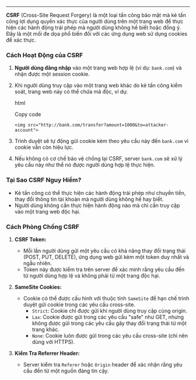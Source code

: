 
---
**CSRF** (Cross-Site Request Forgery) là một loại tấn công bảo mật mà kẻ tấn công lợi dụng quyền xác thực của người dùng trên một trang web để thực hiện các hành động trái phép mà người dùng không hề biết hoặc đồng ý. Đây là một mối đe dọa phổ biến đối với các ứng dụng web sử dụng cookies để xác thực.


### Cách Hoạt Động của CSRF

1. **Người dùng đăng nhập** vào một trang web hợp lệ (ví dụ: `bank.com`) và nhận được một session cookie.
2. Khi người dùng truy cập vào một trang web khác do kẻ tấn công kiểm soát, trang web này có thể chứa mã độc, ví dụ:
    
    html
    
    Copy code
    
    `<img src="http://bank.com/transfer?amount=1000&to=attacker-account">`
    
3. Trình duyệt sẽ tự động gửi cookie kèm theo yêu cầu này đến `bank.com` vì cookie vẫn còn hiệu lực.
4. Nếu không có cơ chế bảo vệ chống lại CSRF, server `bank.com` sẽ xử lý yêu cầu này như thể nó được người dùng hợp lệ thực hiện.

### Tại Sao CSRF Nguy Hiểm?

- Kẻ tấn công có thể thực hiện các hành động trái phép như chuyển tiền, thay đổi thông tin tài khoản mà người dùng không hề hay biết.
- Người dùng không cần thực hiện hành động nào mà chỉ cần truy cập vào một trang web độc hại.

### Cách Phòng Chống CSRF

1. **CSRF Token:**
    
    - Mỗi lần người dùng gửi một yêu cầu có khả năng thay đổi trạng thái (POST, PUT, DELETE), ứng dụng web gửi kèm một token duy nhất và ngẫu nhiên.
    - Token này được kiểm tra trên server để xác minh rằng yêu cầu đến từ người dùng hợp lệ và không phải từ một trang độc hại.
2. **SameSite Cookies:**
    
    - Cookie có thể được cấu hình với thuộc tính `SameSite` để hạn chế trình duyệt gửi cookie trong các yêu cầu cross-site.
        - `Strict`: Cookie chỉ được gửi khi người dùng truy cập cùng origin.
        - `Lax`: Cookie được gửi trong các yêu cầu "safe" như GET, nhưng không được gửi trong các yêu cầu gây thay đổi trạng thái từ một trang khác.
        - `None`: Cookie luôn được gửi trong các yêu cầu cross-site (chỉ nên dùng với HTTPS).
3. **Kiểm Tra Referrer Header:**
    
    - Server kiểm tra `Referer` hoặc `Origin` header để xác nhận rằng yêu cầu đến từ một nguồn đáng tin cậy.